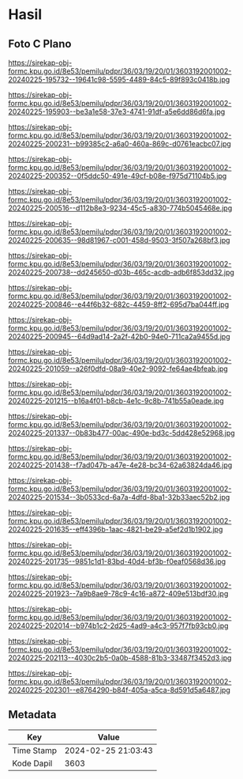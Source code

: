 # Hasil

## Foto C Plano

https://sirekap-obj-formc.kpu.go.id/8e53/pemilu/pdpr/36/03/19/20/01/3603192001002-20240225-195732--19641c98-5595-4489-84c5-89f893c0418b.jpg

https://sirekap-obj-formc.kpu.go.id/8e53/pemilu/pdpr/36/03/19/20/01/3603192001002-20240225-195903--be3a1e58-37e3-4741-91df-a5e6dd86d6fa.jpg

https://sirekap-obj-formc.kpu.go.id/8e53/pemilu/pdpr/36/03/19/20/01/3603192001002-20240225-200231--b99385c2-a6a0-460a-869c-d0761eacbc07.jpg

https://sirekap-obj-formc.kpu.go.id/8e53/pemilu/pdpr/36/03/19/20/01/3603192001002-20240225-200352--0f5ddc50-491e-49cf-b08e-f975d71104b5.jpg

https://sirekap-obj-formc.kpu.go.id/8e53/pemilu/pdpr/36/03/19/20/01/3603192001002-20240225-200516--d112b8e3-9234-45c5-a830-774b5045468e.jpg

https://sirekap-obj-formc.kpu.go.id/8e53/pemilu/pdpr/36/03/19/20/01/3603192001002-20240225-200635--98d81967-c001-458d-9503-3f507a268bf3.jpg

https://sirekap-obj-formc.kpu.go.id/8e53/pemilu/pdpr/36/03/19/20/01/3603192001002-20240225-200738--dd245650-d03b-465c-acdb-adb6f853dd32.jpg

https://sirekap-obj-formc.kpu.go.id/8e53/pemilu/pdpr/36/03/19/20/01/3603192001002-20240225-200846--e44f6b32-682c-4459-8ff2-695d7ba044ff.jpg

https://sirekap-obj-formc.kpu.go.id/8e53/pemilu/pdpr/36/03/19/20/01/3603192001002-20240225-200945--64d9ad14-2a2f-42b0-94e0-711ca2a9455d.jpg

https://sirekap-obj-formc.kpu.go.id/8e53/pemilu/pdpr/36/03/19/20/01/3603192001002-20240225-201059--a26f0dfd-08a9-40e2-9092-fe64ae4bfeab.jpg

https://sirekap-obj-formc.kpu.go.id/8e53/pemilu/pdpr/36/03/19/20/01/3603192001002-20240225-201215--b16a4f01-b8cb-4e1c-9c8b-741b55a0eade.jpg

https://sirekap-obj-formc.kpu.go.id/8e53/pemilu/pdpr/36/03/19/20/01/3603192001002-20240225-201337--0b83b477-00ac-490e-bd3c-5dd428e52968.jpg

https://sirekap-obj-formc.kpu.go.id/8e53/pemilu/pdpr/36/03/19/20/01/3603192001002-20240225-201438--f7ad047b-a47e-4e28-bc34-62a63824da46.jpg

https://sirekap-obj-formc.kpu.go.id/8e53/pemilu/pdpr/36/03/19/20/01/3603192001002-20240225-201534--3b0533cd-6a7a-4dfd-8ba1-32b33aec52b2.jpg

https://sirekap-obj-formc.kpu.go.id/8e53/pemilu/pdpr/36/03/19/20/01/3603192001002-20240225-201635--eff4396b-1aac-4821-be29-a5ef2d1b1902.jpg

https://sirekap-obj-formc.kpu.go.id/8e53/pemilu/pdpr/36/03/19/20/01/3603192001002-20240225-201735--9851c1d1-83bd-40d4-bf3b-f0eaf0568d36.jpg

https://sirekap-obj-formc.kpu.go.id/8e53/pemilu/pdpr/36/03/19/20/01/3603192001002-20240225-201923--7a9b8ae9-78c9-4c16-a872-409e513bdf30.jpg

https://sirekap-obj-formc.kpu.go.id/8e53/pemilu/pdpr/36/03/19/20/01/3603192001002-20240225-202014--b974b1c2-2d25-4ad9-a4c3-957f7fb93cb0.jpg

https://sirekap-obj-formc.kpu.go.id/8e53/pemilu/pdpr/36/03/19/20/01/3603192001002-20240225-202113--4030c2b5-0a0b-4588-81b3-33487f3452d3.jpg

https://sirekap-obj-formc.kpu.go.id/8e53/pemilu/pdpr/36/03/19/20/01/3603192001002-20240225-202301--e8764290-b84f-405a-a5ca-8d591d5a6487.jpg


## Metadata

| Key        | Value               |
| ---------- | ------------------- |
| Time Stamp | 2024-02-25 21:03:43 |
| Kode Dapil | 3603                |



